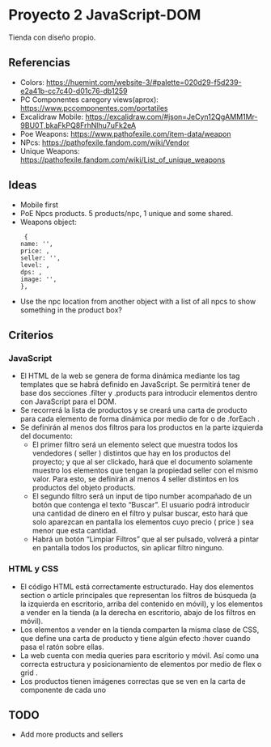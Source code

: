 # Proyecto 2 JavaScript-DOM

Tienda con diseño propio.

## Referencias
  - Colors: https://huemint.com/website-3/#palette=020d29-f5d239-e2a41b-cc7c40-d01c76-db1259
  - PC Componentes caregory views(aprox): https://www.pccomponentes.com/portatiles
  - Excalidraw Mobile: https://excalidraw.com/#json=JeCyn12QgAMM1Mr-9BU0T,bkaFkPQ8FrhNlhu7uFk2eA
  - Poe Weapons: https://www.pathofexile.com/item-data/weapon
  - NPcs: https://pathofexile.fandom.com/wiki/Vendor
  - Unique Weapons: https://pathofexile.fandom.com/wiki/List_of_unique_weapons

## Ideas
  - Mobile first
  - PoE Npcs products. 5 products/npc, 1 unique and some shared.
  - Weapons object:
    ```
     {
    name: '',
    price: ,
    seller: '',
    level: ,
    dps: ,
    image: '',
    },
    ```
  - Use the npc location from another object with a list of all npcs to show something in the product box?

## Criterios
### JavaScript
  - El HTML de la web se genera de forma dinámica mediante los tag templates que se habrá definido en JavaScript. Se permitirá tener de base dos secciones .filter y .products para introducir elementos dentro con JavaScript para el DOM.
  - Se recorrerá la lista de productos y se creará una carta de producto para cada elemento de forma dinámica por medio de for o de .forEach .
  - Se definirán al menos dos filtros para los productos en la parte izquierda del documento:
    - El primer filtro será un elemento select que muestra todos los vendedores ( seller ) distintos que hay en los productos del proyecto; y que al ser clickado, hará que el documento solamente muestro los elementos que tengan la propiedad seller con el mismo valor. Para esto, se definirán al menos 4 seller distintos en los productos del objeto products. 
    - El segundo filtro será un input de tipo number acompañado de un botón que contenga el texto “Buscar”. El usuario podrá introducir una cantidad de dinero en el filtro y pulsar buscar, esto hará que solo aparezcan en pantalla los elementos cuyo precio ( price ) sea menor que esta cantidad.
    - Habrá un botón “Limpiar Filtros” que al ser pulsado, volverá a pintar en pantalla todos los productos, sin aplicar filtro ninguno.
### HTML y CSS
  - El código HTML está correctamente estructurado. Hay dos elementos section o article principales que representan los filtros de búsqueda (a la izquierda en escritorio, arriba del contenido en móvil), y los elementos a vender en la tienda (a la derecha en escritorio, abajo de los filtros en móvil).
  - Los elementos a vender en la tienda comparten la misma clase de CSS, que define una carta de producto y tiene algún efecto :hover cuando pasa el ratón sobre ellas.
  - La web cuenta con media queries para escritorio y móvil. Así como una correcta estructura y posicionamiento de elementos por medio de flex o grid .
  - Los productos tienen imágenes correctas que se ven en la carta de componente de cada uno


## TODO
  - Add more products and sellers